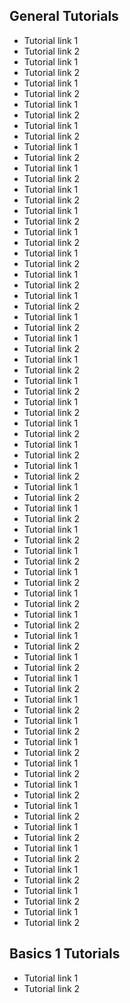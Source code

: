 
## General Tutorials
- Tutorial link 1
- Tutorial link 2
- Tutorial link 1
- Tutorial link 2
- Tutorial link 1
- Tutorial link 2
- Tutorial link 1
- Tutorial link 2
- Tutorial link 1
- Tutorial link 2
- Tutorial link 1
- Tutorial link 2
- Tutorial link 1
- Tutorial link 2
- Tutorial link 1
- Tutorial link 2
- Tutorial link 1
- Tutorial link 2
- Tutorial link 1
- Tutorial link 2
- Tutorial link 1
- Tutorial link 2
- Tutorial link 1
- Tutorial link 2
- Tutorial link 1
- Tutorial link 2
- Tutorial link 1
- Tutorial link 2
- Tutorial link 1
- Tutorial link 2
- Tutorial link 1
- Tutorial link 2
- Tutorial link 1
- Tutorial link 2
- Tutorial link 1
- Tutorial link 2
- Tutorial link 1
- Tutorial link 2
- Tutorial link 1
- Tutorial link 2
- Tutorial link 1
- Tutorial link 2
- Tutorial link 1
- Tutorial link 2
- Tutorial link 1
- Tutorial link 2
- Tutorial link 1
- Tutorial link 2
- Tutorial link 1
- Tutorial link 2
- Tutorial link 1
- Tutorial link 2
- Tutorial link 1
- Tutorial link 2
- Tutorial link 1
- Tutorial link 2
- Tutorial link 1
- Tutorial link 2
- Tutorial link 1
- Tutorial link 2
- Tutorial link 1
- Tutorial link 2
- Tutorial link 1
- Tutorial link 2
- Tutorial link 1
- Tutorial link 2
- Tutorial link 1
- Tutorial link 2
- Tutorial link 1
- Tutorial link 2
- Tutorial link 1
- Tutorial link 2
- Tutorial link 1
- Tutorial link 2
- Tutorial link 1
- Tutorial link 2
- Tutorial link 1
- Tutorial link 2
- Tutorial link 1
- Tutorial link 2
- Tutorial link 1
- Tutorial link 2
- Tutorial link 1
- Tutorial link 2


## Basics 1 Tutorials
- Tutorial link 1
- Tutorial link 2
